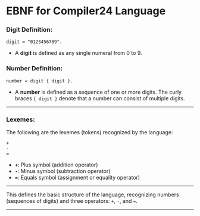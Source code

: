 # EBNF for Compiler24 Language

### Digit Definition:
```ebnf
digit = "0123456789".
```
- A **digit** is defined as any single numeral from 0 to 9.

### Number Definition:
```ebnf
number = digit { digit }.
```
- A **number** is defined as a sequence of one or more digits. The curly braces `{ digit }` denote that a number can consist of multiple digits.

---

### Lexemes:
The following are the lexemes (tokens) recognized by the language:

```
+
-
=
```
- **`+`**: Plus symbol (addition operator)
- **`-`**: Minus symbol (subtraction operator)
- **`=`**: Equals symbol (assignment or equality operator)

---

This defines the basic structure of the language, recognizing numbers (sequences of digits) and three operators: `+`, `-`, and `=`.

---
